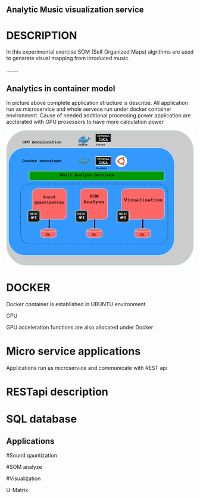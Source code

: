 ## Analytic Music visualization service


# DESCRIPTION

In this experimental exercise SOM (Self Organized Maps) algrithms are used to genarate visual mapping from inroduced music.

........

## Analytics in container model


In picture above complete application structure is describe. All application run as microservice and whole servece run under docker container environment. Cause of needed additional processing power application are acclerated with GPU prosessors to have more calculation power  


![alt text](https://github.com/realdatasensor/1Msongs/blob/master/Untitled%20Diagram.png)


# DOCKER

Docker container is established in UBUNTU environment

GPU

GPU acceleration functions are also allocated under Docker

# Micro service applications

Applications run as microservice and communicate with REST api 

# RESTapi description

# SQL database

## Applications

#Sound qauntization

#SOM analyze 

#Visualization 

U-Matrix

